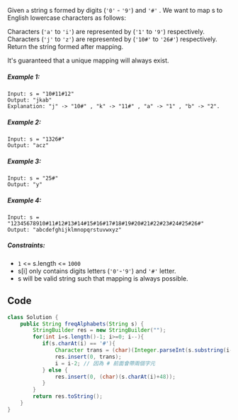 Given `a` string s formed by digits (`'0'` - `'9'`) and `'#'` . We want to map s to English lowercase characters as follows:

Characters (`'a'` to `'i'`) are represented by (`'1'` to `'9'`) respectively.
Characters (`'j'` to `'z'`) are represented by (`'10#'` to `'26#'`) respectively. 
Return the string formed after mapping.

It's guaranteed that a unique mapping will always exist.

##### Example 1:
```
Input: s = "10#11#12"
Output: "jkab"
Explanation: "j" -> "10#" , "k" -> "11#" , "a" -> "1" , "b" -> "2".
```
##### Example 2:
```
Input: s = "1326#"
Output: "acz"
```
##### Example 3:
```
Input: s = "25#"
Output: "y"
```
##### Example 4:
```
Input: s = "12345678910#11#12#13#14#15#16#17#18#19#20#21#22#23#24#25#26#"
Output: "abcdefghijklmnopqrstuvwxyz"
```

##### Constraints:

- `1` <= s.length <= `1000`
- s[i] only contains digits letters (`'0'`-`'9'`) and `'#'` letter.
- s will be valid string such that mapping is always possible.

## Code
```java
class Solution {
    public String freqAlphabets(String s) {
        StringBuilder res = new StringBuilder("");
        for(int i=s.length()-1; i>=0; i--){
           if(s.charAt(i) == '#'){
               Character trans = (char)(Integer.parseInt(s.substring(i-2,i))+96);
               res.insert(0, trans);
               i = i-2; // 因為 # 前面會帶兩個字元
           } else {
               res.insert(0, (char)(s.charAt(i)+48));
           }
        }
        return res.toString();
    }
}
```
